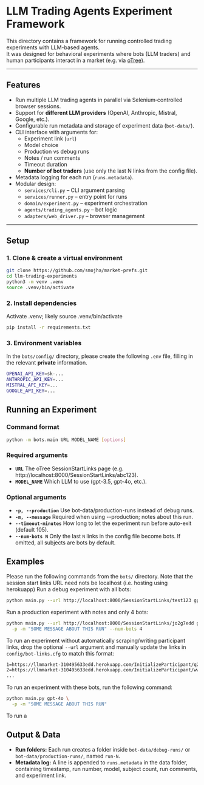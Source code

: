 # LLM Trading Agents Experiment Framework

This directory contains a framework for running controlled trading experiments with LLM-based agents.  
It was designed for behavioral experiments where bots (LLM traders) and human participants interact in a market (e.g. via [oTree](https://otree.readthedocs.io)).

---

## Features

- Run multiple LLM trading agents in parallel via Selenium‐controlled browser sessions.
- Support for **different LLM providers** (OpenAI, Anthropic, Mistral, Google, etc.).
- Configurable run metadata and storage of experiment data (`bot-data/`).
- CLI interface with arguments for:
  - Experiment link (`url`)
  - Model choice
  - Production vs debug runs
  - Notes / run comments
  - Timeout duration
  - **Number of bot traders** (use only the last N links from the config file).
- Metadata logging for each run (`runs.metadata`).
- Modular design:
  - `services/cli.py` – CLI argument parsing
  - `services/runner.py` – entry point for runs
  - `domain/experiment.py` – experiment orchestration
  - `agents/trading_agents.py` – bot logic
  - `adapters/web_driver.py` – browser management

---

## Setup

### 1. Clone & create a virtual environment

```bash
git clone https://github.com/smojha/market-prefs.git
cd llm-trading-experiments
python3 -m venv .venv
source .venv/bin/activate
```

### 2. Install dependencies
Activate .venv; likely source .venv/bin/activate
```bash
pip install -r requirements.txt
```

### 3. Environment variables
In the `bots/config/` directory, please create the following `.env` file, filling in the relevant **private** information.
```bash
OPENAI_API_KEY=sk-...
ANTHROPIC_API_KEY=...
MISTRAL_API_KEY=...
GOOGLE_API_KEY=...
```

## Running an Experiment
### Command format
```bash
python -m bots.main URL MODEL_NAME [options]
```

### Required arguments
- **`URL`** 
The oTree SessionStartLinks page (e.g. http://localhost:8000/SessionStartLinks/abc123).
- **`MODEL_NAME`** 
Which LLM to use (gpt-3.5, gpt-4o, etc.).

### Optional arguments
- **`-p, --production`** 
Use bot-data/production-runs instead of debug runs.
- **`-m, --message`** 
Required when using --production; notes about this run.
- **`--timeout-minutes`** 
How long to let the experiment run before auto-exit (default 105).
- **`--num-bots N`** 
Only the last `N` links in the config file become bots.
If omitted, all subjects are bots by default.

## Examples
Please run the following commands from the `bots/` directory.
Note that the session start links URL need nots be localhost
(i.e. hosting using herokuapp) Run a debug experiment with
all bots:
```bash
python main.py --url http://localhost:8000/SessionStartLinks/test123 gpt-4o
```
Run a production experiment with notes and only 4 bots:
```bash
python main.py --url http://localhost:8000/SessionStartLinks/jo2g7edd gpt-4o \
  -p -m "SOME MESSAGE ABOUT THIS RUN" --num-bots 4
```
To run an experiment without automatically scraping/writing participant links,
drop the optional `--url` argument and manually update the links in `config/bot-links.cfg`
to match this format:
```bash
1=https://llmmarket-310495633edd.herokuapp.com/InitializeParticipant/q2flqq3x
2=https://llmmarket-310495633edd.herokuapp.com/InitializeParticipant/wwfoemxy
...
```
To run an experiment with these bots, run the following command:
```bash
python main.py gpt-4o \
  -p -m "SOME MESSAGE ABOUT THIS RUN"
```
To run a

## Output & Data
- **Run folders:**
Each run creates a folder inside `bot-data/debug-runs/` or `bot-data/production-runs/`, named `run-N`.
- **Metadata log:**
A line is appended to `runs.metadata` in the data folder, containing timestamp, run number, model, subject count, run comments, and experiment link.
